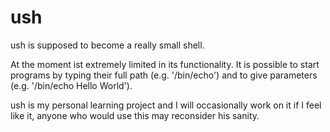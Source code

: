 # ush
ush is supposed to become a really small shell.

At the moment ist extremely limited in its functionality. It is possible to start programs by typing their full path (e.g. '/bin/echo') and to give parameters (e.g. '/bin/echo Hello World').

ush is my personal learning project and I will occasionally work on it if I feel like it, anyone who would use this may reconsider his sanity.

